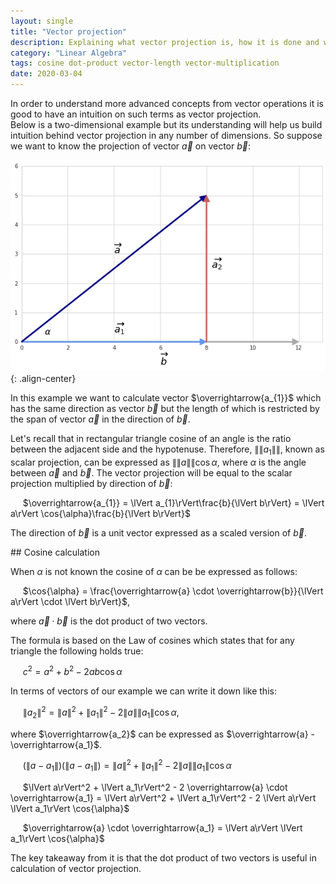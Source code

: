 ```yaml
---
layout: single
title: "Vector projection"
description: Explaining what vector projection is, how it is done and what is the role of dot product and cosine in it
category: "Linear Algebra"
tags: cosine dot-product vector-length vector-multiplication
date: 2020-03-04
---
```

 
In order to understand more advanced concepts from vector operations it is good to have an intuition on such terms as vector projection.  
Below is a two-dimensional example but its understanding will help us build intuition behind vector projection in any number of dimensions. So suppose we want to know the projection of vector $\overrightarrow{a}$ on vector $\overrightarrow{b}$:
 
![](/assets/images/linear_algebra/vectors_and_cosine.png){: .align-center}
 
In this example we want to calculate vector $\overrightarrow{a_{1}}$ which has the same direction as vector $\overrightarrow{b}$ but the length of which is restricted by the span of vector $\overrightarrow{a}$ in the direction of $\overrightarrow{b}$.  
 
Let's recall that in rectangular triangle cosine of an angle is the ratio between the adjacent side and the hypotenuse. Therefore, $\|\|a_{1}\|\|$, known as scalar projection, can be expressed as $\|\|a\|\| \cos{\alpha}$, where $\alpha$ is the angle between $\overrightarrow{a}$ and $\overrightarrow{b}$. The vector projection will be equal to the scalar projection multiplied by direction of $\overrightarrow{b}$:  

&nbsp;&nbsp;&nbsp;&nbsp;
$\overrightarrow{a_{1}} = \lVert a_{1}\rVert\frac{b}{\lVert b\rVert} = \lVert a\rVert \cos{\alpha}\frac{b}{\lVert b\rVert}$
 
The direction of $\overrightarrow{b}$ is a unit vector expressed as a scaled version of $\overrightarrow{b}$.

<div id='cosine_calc'/>
## Cosine calculation  
 
When $\alpha$ is not known the cosine of $\alpha$ can be be expressed as follows:
 
&nbsp;&nbsp;&nbsp;&nbsp;
$\cos{\alpha} = \frac{\overrightarrow{a} \cdot \overrightarrow{b}}{\lVert a\rVert \cdot \lVert b\rVert}$,
 
where $\overrightarrow{a} \cdot \overrightarrow{b}$ is the dot product of two vectors.
 
The formula is based on the Law of cosines which states that for any triangle the following holds true:
 
&nbsp;&nbsp;&nbsp;&nbsp;
$c^{2} = a^{2} + b^{2} - 2ab \cos{\alpha}$
 
In terms of vectors of our example we can write it down like this:
 
&nbsp;&nbsp;&nbsp;&nbsp;
$\lVert a_2\rVert^2 = \lVert a\rVert^2 + \lVert a_1\rVert^2 - 2 \lVert a\rVert \lVert a_1\rVert \cos{\alpha}$,  
 
where $\overrightarrow{a_2}$ can be expressed as $\overrightarrow{a} - \overrightarrow{a_1}$.
 
&nbsp;&nbsp;&nbsp;&nbsp;
$(\lVert a - a_1\rVert) (\lVert a - a_1\rVert) = \lVert a\rVert^2 + \lVert a_1\rVert^2 - 2 \lVert a\rVert \lVert a_1\rVert \cos{\alpha}$
 
&nbsp;&nbsp;&nbsp;&nbsp;
$\lVert a\rVert^2 + \lVert a_1\rVert^2 - 2 \overrightarrow{a} \cdot \overrightarrow{a_1} = \lVert a\rVert^2 + \lVert a_1\rVert^2 - 2 \lVert a\rVert \lVert a_1\rVert \cos{\alpha}$
 
&nbsp;&nbsp;&nbsp;&nbsp;
$\overrightarrow{a} \cdot \overrightarrow{a_1} = \lVert a\rVert \lVert a_1\rVert \cos{\alpha}$
 
The key takeaway from it is that the dot product of two vectors is useful in calculation of vector projection.
